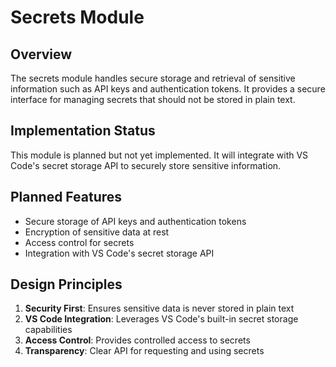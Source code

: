 # Secrets Module

## Overview

The secrets module handles secure storage and retrieval of sensitive information such as API keys and authentication tokens. It provides a secure interface for managing secrets that should not be stored in plain text.

## Implementation Status

This module is planned but not yet implemented. It will integrate with VS Code's secret storage API to securely store sensitive information.

## Planned Features

- Secure storage of API keys and authentication tokens
- Encryption of sensitive data at rest
- Access control for secrets
- Integration with VS Code's secret storage API

## Design Principles

1. **Security First**: Ensures sensitive data is never stored in plain text
2. **VS Code Integration**: Leverages VS Code's built-in secret storage capabilities
3. **Access Control**: Provides controlled access to secrets
4. **Transparency**: Clear API for requesting and using secrets